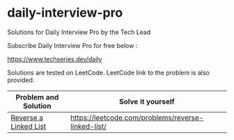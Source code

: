 # daily-interview-pro

Solutions for Daily Interview Pro by the Tech Lead

Subscribe Daily Interview Pro for free below :

https://www.techseries.dev/daily

Solutions are tested on LeetCode. LeetCode link to the problem is also provided.

| Problem and Solution | Solve it yourself |
| --- | --- |
| [Reverse a Linked List](https://github.com/shubhamkadlag/daily-interview-pro/blob/master/src/main/java/_5_Reverse_a_Linked_List.java) | https://leetcode.com/problems/reverse-linked-list/ |
